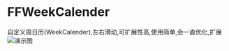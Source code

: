 # FFWeekCalender
自定义周日历(WeekCalender),左右滑动,可扩展性高,使用简单,会一直优化,扩展
![演示图](https://github.com/fengzifeng/FFWeekCalender/blob/master/FFWeekCalender/switch.gif)

